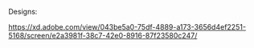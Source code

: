 Designs:

https://xd.adobe.com/view/043be5a0-75df-4889-a173-3656d4ef2251-5168/screen/e2a3981f-38c7-42e0-8916-87f23580c247/
